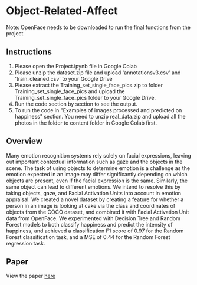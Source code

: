 # Object-Related-Affect
Note: OpenFace needs to be downloaded to run the final functions from the project
## Instructions
1. Please open the Project.ipynb file in Google Colab
2. Please unzip the dataset.zip file and upload 'annotationsv3.csv' and 'train_cleaned.csv' to your Google Drive
3. Please extract the Training_set_single_face_pics.zip to folder Training_set_single_face_pics and upload the Training_set_single_face_pics folder to your Google Drive.
4. Run the code section by section to see the output. 
5. To run the code in "Examples of images processed and predicted on happiness" section. You need to unzip real_data.zip and upload all the photos in the folder to content folder in Google Colab first. 

## Overview
Many emotion recognition systems rely solely on facial expressions, leaving out important contextual information such as gaze and the objects in the scene. The task of using objects to determine emotion is a challenge as the emotion expected in an image may differ significantly depending on which objects are present, even if the facial expression is the same. Similarly, the same object can lead to different emotions. We intend to resolve this by taking objects, gaze, and Facial Activation Units into account in emotion appraisal. We created a novel dataset by creating a feature for whether a person in an image is looking at cake via the class and coordinates of objects from the COCO dataset, and combined it with Facial Activation Unit data from OpenFace. We experimented with Decision Tree and Random Forest models to both classify happiness and predict the intensity of happiness, and achieved a classification F1 score of 0.97 for the Random Forest classification task, and a MSE of 0.44 for the Random Forest regression task. 

## Paper
View the paper [here](https://drive.google.com/file/d/1SDj80jtlL0Mcsc29Vckv-hToq0krI7Tt/view?usp=sharing)
